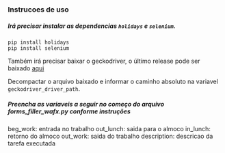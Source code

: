 ### Instrucoes de uso

##### Irá precisar instalar as dependencias `holidays` e `selenium`.
```
pip install holidays
pip install selenium
```
Também irá precisar baixar o geckodriver, o último release pode ser baixado [aqui](https://github.com/mozilla/geckodriver/releases)

Decompactar o arquivo baixado e informar o caminho absoluto na variavel `geckodriver_driver_path`.

##### Preencha as variaveis a seguir no começo do arquivo forms_filler_wafx.py conforme instruções

beg_work: entrada no trabalho
out_lunch: saida para o almoco
in_lunch: retorno do almoco
out_work: saida do trabalho
description: descricao da tarefa executada
